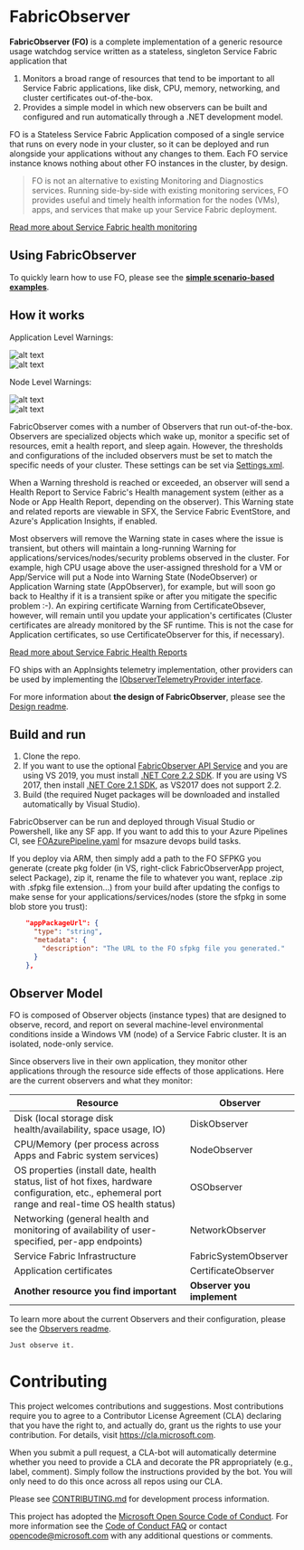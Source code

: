 # FabricObserver

**FabricObserver (FO)** is a complete implementation of a generic resource usage watchdog service written as a stateless, singleton Service Fabric application that 
1. Monitors a broad range of resources that tend to be important to all Service Fabric applications, like disk, CPU, memory, networking, and cluster certificates out-of-the-box.
2. Provides a simple model in which new observers can be built and configured and run automatically through a .NET development model.

FO is a Stateless Service Fabric Application composed of a single service that runs on every node in your cluster, so it can be deployed and run alongside your applications without any changes to them. Each FO service instance knows nothing about other FO instances in the cluster, by design.  


> FO is not an alternative to existing Monitoring and Diagnostics services. Running side-by-side with existing monitoring services, FO provides useful and timely health information for the nodes (VMs), apps, and services that make up your Service Fabric deployment. 


[Read more about Service Fabric health monitoring](https://docs.microsoft.com/azure/service-fabric/service-fabric-health-introduction)

## Using FabricObserver  

To quickly learn how to use FO, please see the **[simple scenario-based examples](./Documentation/Using.md)**.  


## How it works 

Application Level Warnings: 

![alt text](/Documentation/Images/AppCpuWarnCluster.jpg "")  
![alt text](/Documentation/Images/AppDetailsWarning.jpg "")  

Node Level Warnings: 

![alt text](/Documentation/Images/Chaos3.jpg "")  
![alt text](/Documentation/Images/ChaosNode.jpg "")  


FabricObserver comes with a number of Observers that run out-of-the-box. Observers are specialized objects which wake up, monitor a specific set of resources, emit a health report, and sleep again. However, the thresholds and configurations of the included observers must be set to match the specific needs of your cluster. These settings can be set via [Settings.xml](/FabricObserver/PackageRoot/Config/Settings.xml).

When a Warning threshold is reached or exceeded, an observer will send a Health Report to Service Fabric's Health management system (either as a Node or App Health Report, depending on the observer). This Warning state and related reports are viewable in SFX, the Service Fabric EventStore, and Azure's Application Insights, if enabled.

Most observers will remove the Warning state in cases where the issue is transient, but others will maintain a long-running Warning for applications/services/nodes/security problems observed in the cluster. For example, high CPU usage above the user-assigned threshold for a VM or App/Service will put a Node into Warning State (NodeObserver) or Application Warning state (AppObserver), for example, but will soon go back to Healthy if it is a transient spike or after you mitigate the specific problem :-). An expiring certificate Warning from CertificateObsever, however, will remain until you update your application's certificates (Cluster certificates are already monitored by the SF runtime. This is not the case for Application certificates, so use CertificateObserver for this, if necessary).

[Read more about Service Fabric Health Reports](https://docs.microsoft.com/azure/service-fabric/service-fabric-report-health)

FO ships with an AppInsights telemetry implementation, other providers can be used by implementing the [IObserverTelemetryProvider interface](/FabricObserver/Observers/Interfaces/IObserverTelemetryProvider.cs). 

For more information about **the design of FabricObserver**, please see the [Design readme](./Documentation/Design.md). 

## Build and run

1. Clone the repo.
2. If you want to use the optional [FabricObserver API Service](/FabricObserverWeb) and you are using VS 2019, you must install [.NET Core 2.2 SDK](https://dotnet.microsoft.com/download/dotnet-core/2.2). If you are using VS 2017, then install [.NET Core 2.1 SDK](https://dotnet.microsoft.com/download/dotnet-core/2.1), as VS2017 does not support 2.2.
2. Build (the required Nuget packages will be downloaded and installed automatically by Visual Studio). 

FabricObserver can be run and deployed through Visual Studio or Powershell, like any SF app. If you want to add this to your Azure Pipelines CI, 
see [FOAzurePipeline.yaml](/FOAzurePipeline.yaml) for msazure devops build tasks.  

If you deploy via ARM, then simply add a path to the FO SFPKG you generate (create pkg folder (in VS, right-click FabricObserverApp project, select Package), zip it, rename the file to whatever you want, replace .zip with .sfpkg file extension...) from your build after updating
the configs to make sense for your applications/services/nodes (store the sfpkg in some blob store you trust): 

```JSON
    "appPackageUrl": {
      "type": "string",
      "metadata": {
        "description": "The URL to the FO sfpkg file you generated."
      }
    },
```  


## Observer Model

FO is composed of Observer objects (instance types) that are designed to observe, record, and report on several machine-level environmental conditions inside a Windows VM (node) of a Service Fabric cluster. It is an isolated, node-only service. 

Since observers live in their own application, they monitor other applications through the resource side effects of those applications. Here are the current observers and what they monitor:

| Resource | Observer |
| --- | --- |
| Disk (local storage disk health/availability, space usage, IO) | DiskObserver |
| CPU/Memory (per process across Apps and Fabric system services) | NodeObserver |
| OS properties (install date, health status, list of hot fixes, hardware configuration, etc., ephemeral port range and real-time OS health status) | OSObserver |
| Networking (general health and monitoring of availability of user-specified, per-app endpoints) | NetworkObserver |
| Service Fabric Infrastructure | FabricSystemObserver |
| Application certificates | CertificateObserver |
| **Another resource you find important** | **Observer you implement** |

To learn more about the current Observers and their configuration, please see the [Observers readme](./Documentation/Observers.md).  
    
```
Just observe it.
```

# Contributing

This project welcomes contributions and suggestions.  Most contributions require you to agree to a Contributor License Agreement (CLA) declaring that you have the right to, and actually do, grant us the rights to use your contribution. For details, visit https://cla.microsoft.com.

When you submit a pull request, a CLA-bot will automatically determine whether you need to provide a CLA and decorate the PR appropriately (e.g., label, comment). Simply follow the instructions provided by the bot. You will only need to do this once across all repos using our CLA.  

Please see [CONTRIBUTING.md](CONTRIBUTING.md) for development process information.

This project has adopted the [Microsoft Open Source Code of Conduct](https://opensource.microsoft.com/codeofconduct/).
For more information see the [Code of Conduct FAQ](https://opensource.microsoft.com/codeofconduct/faq/) or
contact [opencode@microsoft.com](mailto:opencode@microsoft.com) with any additional questions or comments.

